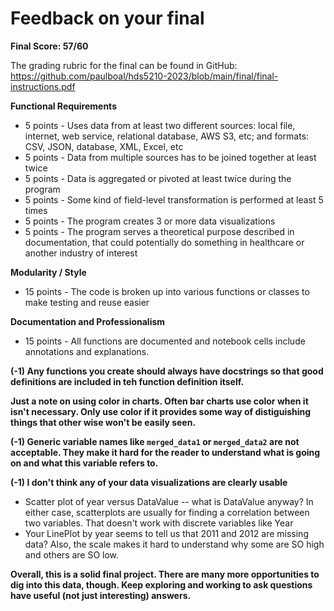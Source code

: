 # Feedback on your final

**Final Score: 57/60**

The grading rubric for the final can be found in GitHub: https://github.com/paulboal/hds5210-2023/blob/main/final/final-instructions.pdf

**Functional Requirements**
* 5 points - Uses data from at least two different sources: local file, internet, web service, relational database, AWS S3, etc; and formats: CSV, JSON, database, XML, Excel, etc
* 5 points - Data from multiple sources has to be joined together at least twice
* 5 points - Data is aggregated or pivoted at least twice during the program
* 5 points - Some kind of field-level transformation is performed at least 5 times
* 5 points - The program creates 3 or more data visualizations 
* 5 points - The program serves a theoretical purpose described in documentation, that could potentially do something in healthcare or another industry of interest

**Modularity / Style**
* 15 points - The code is broken up into various functions or classes to make testing and reuse easier

**Documentation and Professionalism**
* 15 points - All functions are documented and notebook cells include annotations and explanations.


**(-1) Any functions you create should always have docstrings so that good definitions are included in teh function definition itself.**

**Just a note on using color in charts. Often bar charts use color when it isn't necessary.  Only use color if it provides some way of distiguishing things that other wise won't be easily seen.**

**(-1) Generic variable names like `merged_data1` or `merged_data2` are not acceptable.  They make it hard for the reader to understand what is going on and what this variable refers to.**

**(-1) I don't think any of your data visualizations are clearly usable**
* Scatter plot of year versus DataValue -- what is DataValue anyway? In either case, scatterplots are usually for finding a correlation between two variables.  That doesn't work with discrete variables like Year
* Your LinePlot by year seems to tell us that 2011 and 2012 are missing data?  Also, the scale makes it hard to understand why some are SO high and others are SO low.

**Overall, this is a solid final project.  There are many more opportunities to dig into this data, though.  Keep exploring and working to ask questions have useful (not just interesting) answers.**